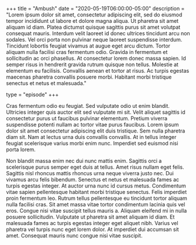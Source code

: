 +++
title = "Ambush"
date = "2020-05-19T06:00:00-05:00"
description = "Lorem ipsum dolor sit amet, consectetur adipiscing elit, sed do eiusmod tempor incididunt ut labore et dolore magna aliqua. Ut pharetra sit amet aliquam id diam. Platea dictumst quisque sagittis purus sit amet volutpat consequat mauris. Interdum velit laoreet id donec ultrices tincidunt arcu non sodales. Vel orci porta non pulvinar neque laoreet suspendisse interdum. Tincidunt lobortis feugiat vivamus at augue eget arcu dictum. Tortor aliquam nulla facilisi cras fermentum odio. Gravida in fermentum et sollicitudin ac orci phasellus. At consectetur lorem donec massa sapien. Id semper risus in hendrerit gravida rutrum quisque non tellus. Molestie at elementum eu facilisis. Convallis aenean et tortor at risus. Ac turpis egestas maecenas pharetra convallis posuere morbi. Habitant morbi tristique senectus et netus et malesuada."

type = "episode"
+++

Cras fermentum odio eu feugiat. Sed vulputate odio ut enim blandit. Ultricies integer quis auctor elit sed vulputate mi sit. Velit aliquet sagittis id consectetur purus ut faucibus pulvinar elementum. Pretium viverra suspendisse potenti nullam ac tortor vitae purus faucibus. Lorem ipsum dolor sit amet consectetur adipiscing elit duis tristique. Sem nulla pharetra diam sit. Nam at lectus urna duis convallis convallis. At in tellus integer feugiat scelerisque varius morbi enim nunc. Imperdiet sed euismod nisi porta lorem.

Non blandit massa enim nec dui nunc mattis enim. Sagittis orci a scelerisque purus semper eget duis at tellus. Amet risus nullam eget felis. Sagittis nisl rhoncus mattis rhoncus urna neque viverra justo nec. Dui vivamus arcu felis bibendum. Senectus et netus et malesuada fames ac turpis egestas integer. At auctor urna nunc id cursus metus. Condimentum vitae sapien pellentesque habitant morbi tristique senectus. Felis imperdiet proin fermentum leo. Rutrum tellus pellentesque eu tincidunt tortor aliquam nulla facilisi cras. Sit amet massa vitae tortor condimentum lacinia quis vel eros. Congue nisi vitae suscipit tellus mauris a. Aliquam eleifend mi in nulla posuere sollicitudin. Vulputate ut pharetra sit amet aliquam id diam. Et malesuada fames ac turpis egestas integer eget aliquet nibh. Varius vel pharetra vel turpis nunc eget lorem dolor. At imperdiet dui accumsan sit amet. Consequat mauris nunc congue nisi vitae suscipit.